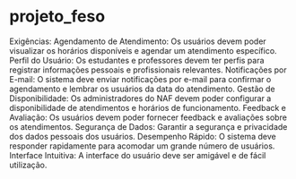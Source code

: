 # projeto_feso
Exigências:
Agendamento de Atendimento: Os usuários devem poder visualizar os horários disponíveis e agendar um atendimento específico.
Perfil do Usuário: Os estudantes e professores devem ter perfis para registrar informações pessoais e profissionais relevantes.
Notificações por E-mail: O sistema deve enviar notificações por e-mail para confirmar o agendamento e lembrar os usuários da data do atendimento.
Gestão de Disponibilidade: Os administradores do NAF devem poder configurar a disponibilidade de atendimentos e horários de funcionamento.
Feedback e Avaliação: Os usuários devem poder fornecer feedback e avaliações sobre os atendimentos.
Segurança de Dados: Garantir a segurança e privacidade dos dados pessoais dos usuários.
Desempenho Rápido: O sistema deve responder rapidamente para acomodar um grande número de usuários.
Interface Intuitiva: A interface do usuário deve ser amigável e de fácil utilização. 
